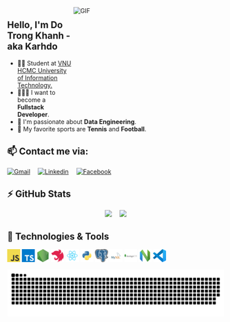 <img alt="GIF" align="right" src="https://media.giphy.com/media/xUA7bdpLxQhsSQdyog/giphy.gif" width="350px" height="230" />

<!-- ## Hello, I'm Do Trong Khanh <img src="https://media.giphy.com/media/hvRJCLFzcasrR4ia7z/giphy.gif" width="30px"> - aka **Karhdo** -->
## Hello, I'm Do Trong Khanh - aka **Karhdo**

- 👨‍🎓 Student at [VNU HCMC University of Information Technology.](https://www.uit.edu.vn/)
- 👨🏻‍💻 I want to become a **Fullstack Developer**.
- 🔭 I'm passionate about **Data Engineering**.
- 🎾 My favorite sports are **Tennis** and **Football**.

<!-- My name is **Do Trong Khanh** and I'm a **Backend Developer**. I’m currently learning Computer Science at [University of Information Technology (UIT) - Vietnam National University](https://en.uit.edu.vn/overview-vnuhcm-university-information-technology). -->

## 📫 Contact me via:

  [<img alt="Gmail" src="https://img.shields.io/badge/Gmail-D14836?style=for-the-badge&logo=gmail&logoColor=white"/>](mailto:dotrongkhanh.dev@gmail.com)&emsp;
  [<img alt="Linkedin" src="https://img.shields.io/badge/LinkedIn-0077B5?style=for-the-badge&logo=linkedin&logoColor=white"/>](https://www.linkedin.com/in/dotrongkhanh/)&emsp;
    [<img alt="Facebook" src="https://img.shields.io/badge/Facebook-%231877F2.svg?&style=for-the-badge&logo=Facebook&logoColor=white"/>](https://www.facebook.com/dotrongkhanh.dev/)

## :zap: GitHub Stats
<p align="center">
  <img height="180em" src='https://github-readme-stats.vercel.app/api?username=Karhdo&show_icons=true&theme=tokyonight'>&emsp;
  <img height="180em" src='https://github-readme-stats.vercel.app/api/top-langs/?username=Karhdo&layout=compact&langs_count=14&hide=jupyter%20notebook&html&title_color=71A4FC&text_color=3ABCAD&bg_color=1A1B27'>
</p>

## 🔧 Technologies & Tools

<code><img height="30" src="https://raw.githubusercontent.com/github/explore/80688e429a7d4ef2fca1e82350fe8e3517d3494d/topics/javascript/javascript.png"></code>
<code><img height="30" src="https://github.com/github/explore/blob/a87affe848d686a8c2acf57cabd282550eb750b2/topics/typescript/typescript.png"></code>
<code><img height="30" src="https://raw.githubusercontent.com/github/explore/80688e429a7d4ef2fca1e82350fe8e3517d3494d/topics/nodejs/nodejs.png"></code>
<code><img height="30" src="https://github.com/github/explore/blob/a87affe848d686a8c2acf57cabd282550eb750b2/topics/nestjs/nestjs.png"></code>
<code><img height="30" src="https://github.com/github/explore/blob/a87affe848d686a8c2acf57cabd282550eb750b2/topics/react/react.png"></code>
<code><img height="30" src="https://github.com/github/explore/blob/bdb16798c8e64ee4111cc080b0a4afcc0adf7136/topics/python/python.png"></code>
<code><img height="30" src="https://github.com/github/explore/blob/a87affe848d686a8c2acf57cabd282550eb750b2/topics/postgresql/postgresql.png"></code>
<code><img height="30" src="https://github.com/github/explore/blob/bdb16798c8e64ee4111cc080b0a4afcc0adf7136/topics/mysql/mysql.png"></code>
<code><img height="30" src="https://raw.githubusercontent.com/github/explore/80688e429a7d4ef2fca1e82350fe8e3517d3494d/topics/mongodb/mongodb.png"></code>
<code><img height="30" src="https://github.com/github/explore/blob/a87affe848d686a8c2acf57cabd282550eb750b2/topics/neovim/neovim.png"></code>
<code><img height="30" src="https://raw.githubusercontent.com/github/explore/80688e429a7d4ef2fca1e82350fe8e3517d3494d/topics/visual-studio-code/visual-studio-code.png"></code>

![Snake animation](https://github.com/Karhdo/Karhdo/blob/output/github-contribution-grid-snake.svg)
